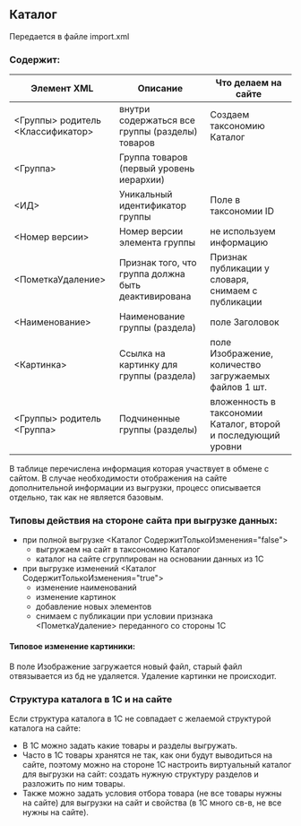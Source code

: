 ## Каталог
Передается в файле import.xml

### Содержит:
| Элемент XML                     | Описание                                      | Что делаем на сайте      |
|---------------------------------|-----------------------------------------------|--------------------------|
|<Группы> родитель <Классификатор>|внутри содержаться все группы (разделы) товаров|Создаем таксономию Каталог|
|<Группа>                         |Группа товаров (первый уровень иерархии)       |                          |
|<ИД>                             |Уникальный идентификатор группы                |Поле в таксономии ID      |
|<Номер версии>                   |Номер версии элемента группы                   |не используем информацию|
|<ПометкаУдаление>                |Признак того, что группа должна быть деактивирована|Признак публикации у словаря, снимаем с публикации|
|<Наименование>                   |Наименование группы (раздела)                  |поле Заголовок|
|<Картинка>                       |Ссылка на картинку для группы (раздела)        |поле Изображение, количество загружаемых файлов 1 шт.|
|<Группы> родитель <Группа>       |Подчиненные группы (разделы)                   |вложенность в таксономии Каталог, второй и последующий уровни|

В таблице перечислена информация которая участвует в обмене с сайтом. В случае необходимости отображения на сайте дополнительной информации из выгрузки, процесс описывается отдельно, так как не является базовым.

### Типовы действия на стороне сайта при выгрузке данных:
* при полной выгрузке <Каталог СодержитТолькоИзменения="false">
  * выгружаем на сайт в таксономию Каталог
  * каталог на сайте сгруппирован на основании данных из 1С
* при выгрузке изменений <Каталог СодержитТолькоИзменения="true">
  * изменение наименований
  * изменение картинок
  * добавление новых элементов
  * снимаем с публикации при условии признака <ПометкаУдаление> переданного со стороны 1С

#### Типовое изменение картиники:
В поле Изображение загружается новый файл, старый файл отвязывается из бд не удаляется. Удаление картинки не происходит.

### Структура каталога в 1С и на сайте
Если структура каталога в 1С не совпадает с желаемой структурой каталога на сайте:
* В 1С можно задать какие товары и разделы выгружать. 
* Часто в 1С товары хранятся не так, как они будут выводиться на сайте, поэтому можно на стороне 1С настроить виртуальный каталог для выгрузки на сайт: создать нужную структуру разделов и разложить по ним товары. 
* Также можно задать условия отбора товара (не все товары нужны на сайте) для выгрузки на сайт и свойства (в 1С много св-в, не все нужны на сайте).
